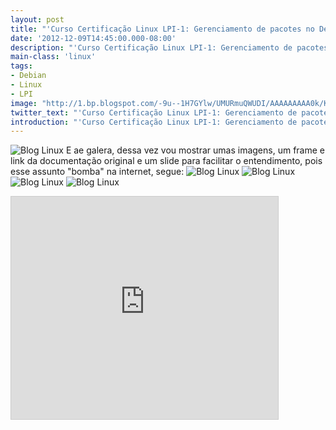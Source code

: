 ```yaml
---
layout: post
title: "'Curso Certificação Linux LPI-1: Gerenciamento de pacotes no Debian'"
date: '2012-12-09T14:45:00.000-08:00'
description: "'Curso Certificação Linux LPI-1: Gerenciamento de pacotes no Debian'"
main-class: 'linux'
tags:
- Debian
- Linux
- LPI
image: "http://1.bp.blogspot.com/-9u--1H7GYlw/UMURmuQWUDI/AAAAAAAAA0k/KQK5z-k-_Dg/s72-c/deb1.png"
twitter_text: "'Curso Certificação Linux LPI-1: Gerenciamento de pacotes no Debian'"
introduction: "'Curso Certificação Linux LPI-1: Gerenciamento de pacotes no Debian'"
---
```

![Blog Linux](http://1.bp.blogspot.com/-9u--1H7GYlw/UMURmuQWUDI/AAAAAAAAA0k/KQK5z-k-_Dg/s400/deb1.png "Blog Linux")
E ae galera, dessa vez vou mostrar umas imagens, um frame e link da documentação original e um slide para facilitar o entendimento, pois esse assunto "bomba" na internet, segue:
![Blog Linux](http://3.bp.blogspot.com/-rOvvpyo0cJc/UMURnZaFBAI/AAAAAAAAA0s/x5BgsK0bn2I/s400/deb2.png "Blog Linux")
![Blog Linux](http://4.bp.blogspot.com/-38lAQXk0mKg/UMURn9C65nI/AAAAAAAAA00/R62OhsVEC_c/s400/deb3.png "Blog Linux")
![Blog Linux](http://3.bp.blogspot.com/-0RxHkx9YVQk/UMURpv4cFrI/AAAAAAAAA1E/G5QA9xvgrKw/s400/deb5.png "Blog Linux")
![Blog Linux](http://3.bp.blogspot.com/-g2i1kltTwIk/UMURo0mZy6I/AAAAAAAAA08/hQVqXBKAlds/s400/deb4.png "Blog Linux")
<iframe allowfullscreen="allowfullscreen" frameborder="0" height="356" marginheight="0" marginwidth="0" mozallowfullscreen="mozallowfullscreen" scrolling="no" src="http://www.slideshare.net/slideshow/embed_code/15561295" style="border-width: 1px 1px 0; border: 1px solid #CCC; margin-bottom: 5px;" webkitallowfullscreen="webkitallowfullscreen" width="427">  
 Gerenciamento de pacotes no Debian  from Marcos da Boa Morte 
aptana aptitude
apt-cache aptitude-create-state-bundle
apt-cdrom aptitude-curses
apt-config aptitude-run-state-bundle
aptdcon apt-key
apt-extracttemplates apt-listchanges
apt-ftparchive apt-mark
apt-get apt-sortpkgs
Documentação original: 
<iframe allowfullscreen="allowfullscreen" frameborder="0" height="356" marginheight="0" marginwidth="0" mozallowfullscreen="mozallowfullscreen" scrolling="yes" src="http://www.debian.org/doc/manuals/apt-howto/ch1.pt-br.html" style="border-width: 1px 1px 0; border: 1px solid #CCC; margin-bottom: 5px;" webkitallowfullscreen="webkitallowfullscreen" width="590">   
Link: Debian

